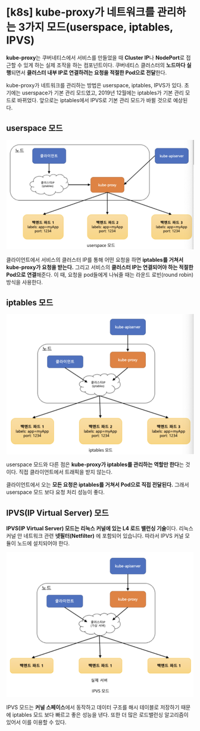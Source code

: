 # [k8s] kube-proxy가 네트워크를 관리하는 3가지 모드(userspace, iptables, IPVS)

**kube-proxy**는 쿠버네티스에서 서비스를 만들었을 때 **Cluster IP**나 **NodePort**로 접근할 수 있게 하는 실제 조작을 하는 컴포넌트이다. 쿠버네티스 클러스터의 **노드마다 실행**되면서 **클러스터 내부 IP로 연결하려는 요청을 적절한 Pod으로 전달**한다.

kube-proxy가 네트워크를 관리하는 방법은 userspace, iptables, IPVS가 있다. 초기에는 userspace가 기본 관리 모드였고, 2019년 12월에는 iptables가 기본 관리 모드로 바뀌었다. 앞으로는 iptables에서 IPVS로 기본 관리 모드가 바뀔 것으로 예상된다.

## userspace 모드

![](./images/userspace.png)

클라이언트에서 서비스의 클러스터 IP를 통해 어떤 요청을 하면 **iptables를 거쳐서 kube-proxy가 요청을 받는다.** 그리고 서비스의 **클러스터 IP는 연결되어야 하는 적절한 Pod으로 연결**해준다. 이 때, 요청을 pod들에게 나눠줄 때는 라운드 로빈(round robin) 방식을 사용한다.

## iptables 모드

![](./images//iptables.png)

userspace 모드와 다른 점은 **kube-proxy가 iptables를 관리하는 역할만 한다**는 것이다. 직접 클라이언트에서 트래픽을 받지 않는다.

클라이언트에서 오는 **모든 요청은 iptables를 거쳐서 Pod으로 직접 전달된다.** 그래서 userspace 모드 보다 요청 처리 성능이 좋다.

## IPVS(IP Virtual Server) 모드

**IPVS(IP Virtual Server) 모드는 리눅스 커널에 있는 L4 로드 밸런싱 기술**이다. 리눅스 커널 안 네트워크 관련 **넷필터(Netfilter)** 에 포함되어 있습니다. 따라서 IPVS 커널 모듈이 노드에 설치되어야 한다.

![](./images/ipvs.png)

IPVS 모드는 **커널 스페이스**에서 동작하고 데이터 구조를 해시 테이블로 저장하기 때문에 iptables 모드 보다 빠르고 좋은 성능을 낸다. 또한 더 많은 로드밸런싱 알고리즘이 있어서 이를 이용할 수 있다.
